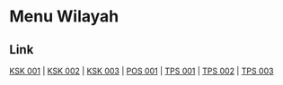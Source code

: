 # Menu Wilayah

## Link

[KSK 001](https://github.com/gigit-pemilu/pemilu-2024-99-luar-negeri/tree/main/pilpres/hitung-suara/sub/99-luar-negeri/sub/70-manama-bahrain/sub/01-manama-bahrain/sub/0001-manama-bahrain/sub/005-ksk-001)
 | 
[KSK 002](https://github.com/gigit-pemilu/pemilu-2024-99-luar-negeri/tree/main/pilpres/hitung-suara/sub/99-luar-negeri/sub/70-manama-bahrain/sub/01-manama-bahrain/sub/0001-manama-bahrain/sub/006-ksk-002)
 | 
[KSK 003](https://github.com/gigit-pemilu/pemilu-2024-99-luar-negeri/tree/main/pilpres/hitung-suara/sub/99-luar-negeri/sub/70-manama-bahrain/sub/01-manama-bahrain/sub/0001-manama-bahrain/sub/007-ksk-003)
 | 
[POS 001](https://github.com/gigit-pemilu/pemilu-2024-99-luar-negeri/tree/main/pilpres/hitung-suara/sub/99-luar-negeri/sub/70-manama-bahrain/sub/01-manama-bahrain/sub/0001-manama-bahrain/sub/001-pos-001)
 | 
[TPS 001](https://github.com/gigit-pemilu/pemilu-2024-99-luar-negeri/tree/main/pilpres/hitung-suara/sub/99-luar-negeri/sub/70-manama-bahrain/sub/01-manama-bahrain/sub/0001-manama-bahrain/sub/002-tps-001)
 | 
[TPS 002](https://github.com/gigit-pemilu/pemilu-2024-99-luar-negeri/tree/main/pilpres/hitung-suara/sub/99-luar-negeri/sub/70-manama-bahrain/sub/01-manama-bahrain/sub/0001-manama-bahrain/sub/003-tps-002)
 | 
[TPS 003](https://github.com/gigit-pemilu/pemilu-2024-99-luar-negeri/tree/main/pilpres/hitung-suara/sub/99-luar-negeri/sub/70-manama-bahrain/sub/01-manama-bahrain/sub/0001-manama-bahrain/sub/004-tps-003)

